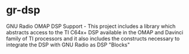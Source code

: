 gr-dsp
======

GNU Radio OMAP DSP Support - This project includes a library which abstracts access to the TI C64x+ DSP available in the OMAP and Davinci family of TI processors and it also includes the constructs necessary to integrate the DSP with GNU Radio as DSP "Blocks"